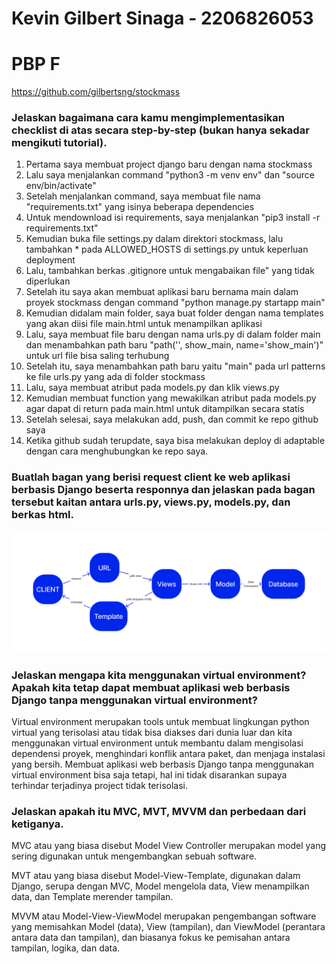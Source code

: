 # Kevin Gilbert Sinaga - 2206826053
# PBP F
https://github.com/gilbertsng/stockmass

### Jelaskan bagaimana cara kamu mengimplementasikan checklist di atas secara step-by-step (bukan hanya sekadar mengikuti tutorial).
1. Pertama saya membuat project django baru dengan nama stockmass
2. Lalu saya menjalankan command "python3 -m venv env" dan "source env/bin/activate"
3. Setelah menjalankan command, saya membuat file nama "requirements.txt" yang isinya beberapa dependencies
4. Untuk mendownload isi requirements, saya menjalankan "pip3 install -r requirements.txt"
5. Kemudian buka file settings.py dalam direktori stockmass, lalu tambahkan * pada ALLOWED_HOSTS di settings.py untuk keperluan deployment
6. Lalu, tambahkan berkas .gitignore untuk mengabaikan file" yang tidak diperlukan
7. Setelah itu saya akan membuat aplikasi baru bernama main dalam proyek stockmass dengan command "python manage.py startapp main"
8. Kemudian didalam main folder, saya buat folder dengan nama templates yang akan diisi file main.html untuk menampilkan aplikasi
9. Lalu, saya membuat file baru dengan nama urls.py di dalam folder main dan menambahkan path baru "path('', show_main, name='show_main')" untuk url file bisa saling terhubung
10. Setelah itu, saya menambahkan path baru yaitu "main" pada url patterns ke file urls.py yang ada di folder stockmass
11. Lalu, saya membuat atribut pada models.py dan klik views.py
12. Kemudian membuat function yang mewakilkan atribut pada models.py agar dapat di return pada main.html untuk ditampilkan secara statis
13. Setelah selesai, saya melakukan add, push, dan commit ke repo github saya
14. Ketika github sudah terupdate, saya bisa melakukan deploy di adaptable dengan cara menghubungkan ke repo saya.

### Buatlah bagan yang berisi request client ke web aplikasi berbasis Django beserta responnya dan jelaskan pada bagan tersebut kaitan antara urls.py, views.py, models.py, dan berkas html.
<img src="/Foto//foto.bagan.png">

### Jelaskan mengapa kita menggunakan virtual environment? Apakah kita tetap dapat membuat aplikasi web berbasis Django tanpa menggunakan virtual environment?
Virtual environment merupakan tools untuk membuat lingkungan python virtual yang terisolasi atau tidak bisa diakses dari dunia luar dan kita menggunakan virtual environment untuk membantu dalam mengisolasi dependensi proyek, menghindari konflik antara paket, dan menjaga instalasi yang bersih. Membuat aplikasi web berbasis Django tanpa menggunakan virtual environment bisa saja tetapi, hal ini tidak disarankan supaya terhindar terjadinya project tidak terisolasi. 

### Jelaskan apakah itu MVC, MVT, MVVM dan perbedaan dari ketiganya.
MVC atau yang biasa disebut Model View Controller merupakan model yang sering digunakan untuk mengembangkan sebuah software. 

MVT atau yang biasa disebut Model-View-Template, digunakan dalam Django, serupa dengan MVC, Model mengelola data, View menampilkan data, dan Template merender tampilan.

MVVM atau Model-View-ViewModel merupakan pengembangan software yang memisahkan Model (data), View (tampilan), dan ViewModel (perantara antara data dan tampilan), dan biasanya fokus ke pemisahan antara tampilan, logika, dan data.


